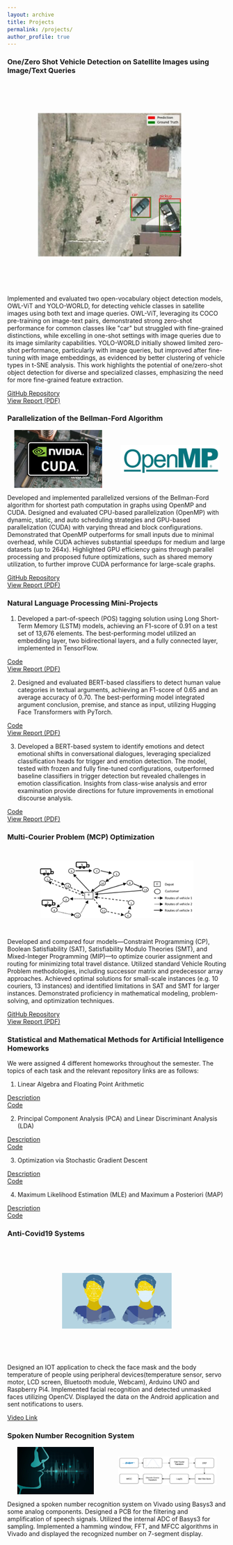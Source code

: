```yaml
---
layout: archive
title: Projects
permalink: /projects/
author_profile: true
---
```


### One/Zero Shot Vehicle Detection on Satellite Images using Image/Text Queries

<img src="../images/mlcv.JPG" alt="MCP" style="transform: scale(0.7);" />

Implemented and evaluated two open-vocabulary object detection models, OWL-ViT and YOLO-WORLD, for detecting vehicle classes in satellite images using both text and image queries. OWL-ViT, leveraging its COCO pre-training on image-text pairs, demonstrated strong zero-shot performance for common classes like "car" but struggled with fine-grained distinctions, while excelling in one-shot settings with image queries due to its image similarity capabilities. YOLO-WORLD initially showed limited zero-shot performance, particularly with image queries, but improved after fine-tuning with image embeddings, as evidenced by better clustering of vehicle types in t-SNE analysis. This work highlights the potential of one/zero-shot object detection for diverse and specialized classes, emphasizing the need for more fine-grained feature extraction.

[GitHub Repository](https://github.com/pelinsuacar/MLCV_project)  
[View Report (PDF)](https://github.com/pelinsuacar/MLCV_project/blob/main/MLCV_PROJECT_REPORT_PELINSU_ACAR.pdf)


### Parallelization of the Bellman-Ford Algorithm

<div style="display: flex; justify-content: space-around; align-items: center; gap: 10px;">
  <img src="../images/cuda.JPG" alt="CUDA Implementation" style="width: 40%; height: auto;" />
  <img src="../images/openmp.JPG" alt="OpenMP Implementation" style="width: 45%; height: auto;" />
</div>

Developed and implemented parallelized versions of the Bellman-Ford algorithm for shortest path computation in graphs using OpenMP and CUDA. Designed and evaluated CPU-based parallelization (OpenMP) with dynamic, static, and auto scheduling strategies and GPU-based parallelization (CUDA) with varying thread and block configurations. Demonstrated that OpenMP outperforms for small inputs due to minimal overhead, while CUDA achieves substantial speedups for medium and large datasets (up to 264x). Highlighted GPU efficiency gains through parallel processing and proposed future optimizations, such as shared memory utilization, to further improve CUDA performance for large-scale graphs.

[GitHub Repository](https://github.com/pelinsuacar/parallel_bellman_ford_implementation)  
[View Report (PDF)](https://github.com/pelinsuacar/parallel_bellman_ford_implementation/blob/main/pelinsu_acar_project_report.pdf)

### Natural Language Processing Mini-Projects

1) Developed a part-of-speech (POS) tagging solution using Long Short-Term Memory (LSTM) models, achieving an F1-score of 0.91 on a test set of 13,676 elements. The best-performing model utilized an embedding layer, two bidirectional layers, and a fully connected layer, implemented in TensorFlow.

[Code](https://github.com/pelinsuacar/NLP_Projects/blob/main/Assignment1.ipynb)  
[View Report (PDF)](https://github.com/pelinsuacar/NLP_Projects/blob/main/NLP_A1.pdf)
   
2) Designed and evaluated BERT-based classifiers to detect human value categories in textual arguments, achieving an F1-score of 0.65 and an average accuracy of 0.70. The best-performing model integrated argument conclusion, premise, and stance as input, utilizing Hugging Face Transformers with PyTorch.

[Code](https://github.com/pelinsuacar/NLP_Projects/blob/main/Assignment2.ipynb)  
[View Report (PDF)](https://github.com/pelinsuacar/NLP_Projects/blob/main/NLP_A2.pdf)
   
3) Developed a BERT-based system to identify emotions and detect emotional shifts in conversational dialogues, leveraging specialized classification heads for trigger and emotion detection. The model, tested with frozen and fully fine-tuned configurations, outperformed baseline classifiers in trigger detection but revealed challenges in emotion classification. Insights from class-wise analysis and error examination provide directions for future improvements in emotional discourse analysis.

[Code](https://github.com/pelinsuacar/NLP_Projects/blob/main/NLP_project_Acar_Carkaxhia_Diaconu_Korsten.ipynb)  
[View Report (PDF)](https://github.com/pelinsuacar/NLP_Projects/blob/main/NLP_project_report_Acar_Carkaxhia_Diaconu_Korsten.pdf)

### Multi-Courier Problem (MCP) Optimization

<img src="../images/cdmo.png" alt="MCP" style="transform: scale(0.7);" />

Developed and compared four models—Constraint Programming (CP), Boolean Satisfiability (SAT), Satisfiability Modulo Theories (SMT), and Mixed-Integer Programming (MIP)—to optimize courier assignment and routing for minimizing total travel distance. Utilized standard Vehicle Routing Problem methodologies, including successor matrix and predecessor array approaches. Achieved optimal solutions for small-scale instances (e.g. 10 couriers, 13 instances) and identified limitations in SAT and SMT for larger instances. Demonstrated proficiency in mathematical modeling, problem-solving, and optimization techniques.
  
[GitHub Repository](https://github.com/pelinsuacar/CDMO_Project)  
[View Report (PDF)](https://github.com/pelinsuacar/CDMO_Project/blob/main/CDMO_Project_Report.pdf)

### Statistical and Mathematical Methods for Artificial Intelligence Homeworks

We were assigned 4 different homeworks throughout the semester. The topics of each task and the relevant repository links are as follows:

1) Linear Algebra and Floating Point Arithmetic
   
[Description](https://github.com/pelinsuacar/statistical_and_math_methods_for_AI_HW/blob/main/HW1_Linear_Algebra_Floating_Point.pdf)  
[Code](https://github.com/pelinsuacar/statistical_and_math_methods_for_AI_HW/blob/main/HW1_Statistical_and_Math_Exam.ipynb)

2) Principal Component Analysis (PCA) and Linear Discriminant Analysis (LDA)
   
[Description](https://github.com/pelinsuacar/statistical_and_math_methods_for_AI_HW/blob/main/HW2_PCA_LDA.pdf)  
[Code](https://github.com/pelinsuacar/statistical_and_math_methods_for_AI_HW/blob/main/HW2_Statistical_and_Math_Exam.ipynb)

3) Optimization via Stochastic Gradient Descent
   
[Description](https://github.com/pelinsuacar/statistical_and_math_methods_for_AI_HW/blob/main/HW3_Optimization_GD.pdf)  
[Code](https://github.com/pelinsuacar/statistical_and_math_methods_for_AI_HW/blob/main/HW3_Statistical_and_Math_Exam.ipynb)

4) Maximum Likelihood Estimation (MLE) and Maximum a Posteriori (MAP)
   
[Description](https://github.com/pelinsuacar/statistical_and_math_methods_for_AI_HW/blob/main/HW4_MLA_MPA.pdf)  
[Code](https://github.com/pelinsuacar/statistical_and_math_methods_for_AI_HW/blob/main/HW4_Statistical_and_Math_Exam.ipynb)

### Anti-Covid19 Systems

<img src="../images/facemask.JPG" alt="Face Mask Detection" style="transform: scale(0.5);" />

Designed an IOT application to check the face mask and the body temperature of people using peripheral devices(temperature sensor, servo motor, LCD screen, Bluetooth module, Webcam), Arduino UNO and Raspberry Pi4. Implemented facial recognition and detected unmasked faces utilizing OpenCV. Displayed the data on the Android application and sent notifications to users.

[Video Link](https://www.youtube.com/watch?v=Hjg5IJv0Vv4) 

### Spoken Number Recognition System

<div style="display: flex; justify-content: space-around; align-items: center; gap: 10px;">
  <img src="../images/speechsignal.jpg" alt="speech signal" style="width: 35%; height: auto;" />
  <img src="../images/spokennumberrecognition.png" alt="spoken number recognition" style="width: 45%; height: auto;" />
</div>

Designed a spoken number recognition system on Vivado using Basys3 and some analog components. Designed a PCB for the filtering and amplification of speech signals. Utilized the internal ADC of Basys3 for sampling. Implemented a hamming window, FFT, and MFCC algorithms in Vivado and displayed the recognized number on 7-segment display. 

